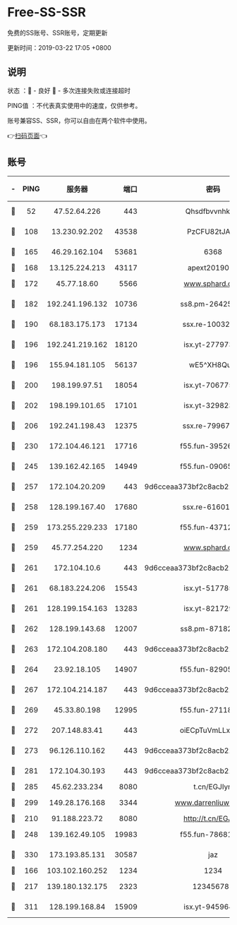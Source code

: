# Free-SS-SSR

免费的SS账号、SSR账号，定期更新

更新时间：2019-03-22 17:05 +0800

## 说明

状态     ：🙂 - 良好 🙁 - 多次连接失败或连接超时

PING值   ：不代表真实使用中的速度，仅供参考。

账号兼容SS、SSR，你可以自由在两个软件中使用。

👉[扫码页面](https://liesauer.github.io/Free-SS-SSR/)👈

## 账号

|-|PING|服务器|端口|密码|加密方式|区域|
|:----:|:----:|:-----:|-----:|:----:|:----:|:----:|
|🙂|52|47.52.64.226|443|Qhsdfbvvnhkm1|aes-256-cfb|HK|
|🙂|108|13.230.92.202|43538|PzCFU82tJAdZ|aes-256-cfb|JP|
|🙂|165|46.29.162.104|53681|6368|aes-256-ctr|RU|
|🙂|168|13.125.224.213|43117|apext2019005|chacha20|KR|
|🙂|172|45.77.18.60|5566|www.sphard.com|aes-256-cfb|JP|
|🙂|182|192.241.196.132|10736|ss8.pm-26425369|aes-256-cfb|US|
|🙂|190|68.183.175.173|17134|ssx.re-10032791|aes-256-cfb|US|
|🙂|196|192.241.219.162|18120|isx.yt-27797357|aes-256-cfb|US|
|🙂|196|155.94.181.105|56137|wE5^XH8Quw|aes-256-cfb|US|
|🙂|200|198.199.97.51|18054|isx.yt-70677561|aes-256-cfb|US|
|🙂|202|198.199.101.65|17101|isx.yt-32982313|aes-256-cfb|US|
|🙂|206|192.241.198.43|12375|ssx.re-79967299|aes-256-cfb|US|
|🙂|230|172.104.46.121|17716|f55.fun-39526771|aes-256-cfb|SG|
|🙂|245|139.162.42.165|14949|f55.fun-09065498|aes-256-cfb|SG|
|🙂|257|172.104.20.209|443|9d6cceaa373bf2c8acb22e60b6a58be6|aes-256-cfb|US|
|🙂|258|128.199.167.40|17680|ssx.re-61601620|aes-256-cfb|SG|
|🙂|259|173.255.229.233|17180|f55.fun-43712198|aes-256-cfb|US|
|🙂|259|45.77.254.220|1234|www.sphard.com|aes-256-cfb|SG|
|🙂|261|172.104.10.6|443|9d6cceaa373bf2c8acb22e60b6a58be6|aes-256-cfb|US|
|🙂|261|68.183.224.206|15543|isx.yt-51778566|aes-256-cfb|SG|
|🙂|261|128.199.154.163|13283|isx.yt-82172989|aes-256-cfb|SG|
|🙂|262|128.199.143.68|12007|ss8.pm-87182779|aes-256-cfb|SG|
|🙂|263|172.104.208.180|443|9d6cceaa373bf2c8acb22e60b6a58be6|aes-256-cfb|US|
|🙂|264|23.92.18.105|14907|f55.fun-82905672|aes-256-cfb|US|
|🙂|267|172.104.214.187|443|9d6cceaa373bf2c8acb22e60b6a58be6|aes-256-cfb|US|
|🙂|269|45.33.80.198|12995|f55.fun-27118272|aes-256-cfb|US|
|🙂|272|207.148.83.41|443|oiECpTuVmLLxk4Ts|aes-256-cfb|AU|
|🙂|273|96.126.110.162|443|9d6cceaa373bf2c8acb22e60b6a58be6|aes-256-cfb|US|
|🙂|281|172.104.30.193|443|9d6cceaa373bf2c8acb22e60b6a58be6|aes-256-cfb|US|
|🙂|285|45.62.233.234|8080|t.cn/EGJIyrl|rc4-md5|CA|
|🙂|299|149.28.176.168|3344|www.darrenliuwei.com|aes-256-cfb|AU|
|🙂|210|91.188.223.72|8080|http://t.cn/EGJIyrl|rc4-md5|RU|
|🙂|248|139.162.49.105|19983|f55.fun-78681793|aes-256-cfb|SG|
|🙂|330|173.193.85.131|30587|jaz|aes-256-cfb|US|
|🙁|166|103.102.160.252|1234|1234|rc4-md5|JP|
|🙁|217|139.180.132.175|2323|123456789|aes-256-cfb|SG|
|🙁|311|128.199.168.84|15909|isx.yt-94596465|aes-256-cfb|SG|
